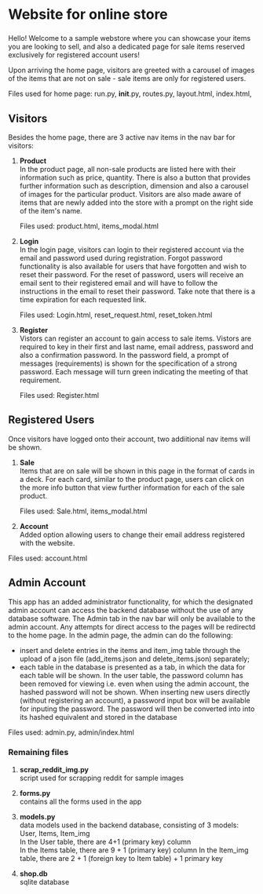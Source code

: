 # Website for online store
###


###

Hello! Welcome to a sample webstore where you can showcase your items you are looking to sell, and also a dedicated page for sale items reserved exclusively
for registered account users!

Upon arriving the home page, visitors are greeted with a carousel of images of the items that are not on sale - sale items are only for registered users.  

Files used for home page: run.py, __init__.py, routes.py, layout.html, index.html,

## Visitors  

Besides the home page, there are 3 active nav items in the nav bar for visitors:

1. **Product**  
In the product page, all non-sale products are listed here with their information such as price, quantity. There is also a button that provides further information
such as description, dimension and also a carousel of images for the particular product. Visitors are also made aware of items that are newly added into the store with a prompt on the right side
of the item's name.  

    Files used: product.html, items_modal.html

2. **Login**  
In the login page, visitors can login to their registered account via the email and password used during registration. Forgot password functionality is also available for users that have forgotten and wish to reset their password. For the reset of password, users will receive an email sent to their registered email and will have to follow the instructions in the email to reset their password. Take note that there is a time expiration for each requested link.  

    Files used: Login.html, reset_request.html, reset_token.html

3. **Register**  
Vistors can register an account to gain access to sale items. Vistors are required to key in their first and last name, email address, password and also a confirmation password. In the password field, a prompt of messages (requirements) is shown for the specification of a strong password. Each message will turn green indicating the meeting of that requirement. 

    Files used: Register.html

## Registered Users  

Once visitors have logged onto their account, two addiitional nav items will be shown.  

1. **Sale**  
Items that are on sale will be shown in this page in the format of cards in a deck. For each card, similar to the product page, users can click on the more info button that view further information for each of the sale product.  

    Files used: Sale.html, items_modal.html

2. **Account**  
Added option allowing users to change their email address registered with the website.

Files used: account.html

## Admin Account  

This app has an added administrator functionality, for which the designated admin account can access the backend database without the use of any database software. The Admin tab in the nav bar will only be available to the admin account. Any attempts for direct access to the pages will be redirectd to the home page. In the admin page, the admin can do the following:   
* insert and delete entries in the items and item_img table through the upload of a json file (add_items.json and delete_items.json) separately;
* each table in the database is presented as a tab, in which the data for each table will be shown. In the user table, the password column has been removed for viewing i.e. even when using the admin account, the hashed password will not be shown. When inserting new users directly (without registering an account), a password input box will be available for inputing the password. The password will then be converted into into its hashed equivalent and stored in the database

Files used: admin.py, admin/index.html  



### Remaining files  

1) **scrap_reddit_img.py**  
script used for scrapping reddit for sample images  

2)  **forms.py**  
contains all the forms used in the app

3) **models.py**   
data models used in the backend database, consisting of 3 models: User, Items, Item_img  
    In the User table, there are 4+1 (primary key) column  
    In the Items table, there are 9 + 1 (primary key) column
    In the Item_img table, there are 2 + 1 (foreign key to Item table) + 1 primary key

4) **shop.db**   
sqlite database   
